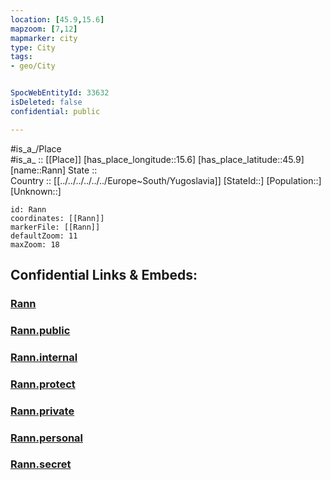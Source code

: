 ```yaml
---
location: [45.9,15.6] 
mapzoom: [7,12] 
mapmarker: city 
type: City
tags:
- geo/City


SpocWebEntityId: 33632
isDeleted: false
confidential: public

---
```

#is_a_/Place  
#is_a_ :: [[Place]] 
[has_place_longitude::15.6] 
[has_place_latitude::45.9] 
[name::Rann] 
State ::  
Country :: [[../../../../../../Europe~South/Yugoslavia]] 
[StateId::] 
[Population::] 
[Unknown::] 


```leaflet
id: Rann
coordinates: [[Rann]] 
markerFile: [[Rann]] 
defaultZoom: 11 
maxZoom: 18
```


## Confidential Links & Embeds: 

### [Rann](/_Standards/Earth/Continent/Europe/Europe~Central/Slovenia/Regions~Slovenia/Posavska/counties~Posavska/Brežice/City/Rann.md) 

### [Rann.public](/_public/Earth/Continent/Europe/Europe~Central/Slovenia/Regions~Slovenia/Posavska/counties~Posavska/Brežice/City/Rann.public.md) 

### [Rann.internal](/_internal/Earth/Continent/Europe/Europe~Central/Slovenia/Regions~Slovenia/Posavska/counties~Posavska/Brežice/City/Rann.internal.md) 

### [Rann.protect](/_protect/Earth/Continent/Europe/Europe~Central/Slovenia/Regions~Slovenia/Posavska/counties~Posavska/Brežice/City/Rann.protect.md) 

### [Rann.private](/_private/Earth/Continent/Europe/Europe~Central/Slovenia/Regions~Slovenia/Posavska/counties~Posavska/Brežice/City/Rann.private.md) 

### [Rann.personal](/_personal/Earth/Continent/Europe/Europe~Central/Slovenia/Regions~Slovenia/Posavska/counties~Posavska/Brežice/City/Rann.personal.md) 

### [Rann.secret](/_secret/Earth/Continent/Europe/Europe~Central/Slovenia/Regions~Slovenia/Posavska/counties~Posavska/Brežice/City/Rann.secret.md)

